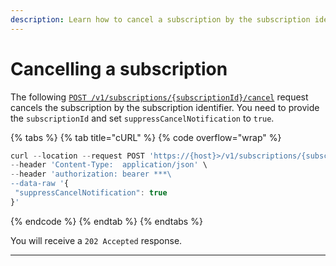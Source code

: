 ```yaml
---
description: Learn how to cancel a subscription by the subscription identifiers.
---
```


# Cancelling a subscription

The following [`POST /v1/subscriptions/{subscriptionId}/cancel`](https://www.digitalriver.com/docs/commerce-api-reference/#operation/cancelSubscription) request cancels the subscription by the subscription identifier. You need to provide the `subscriptionId` and set `suppressCancelNotification` to `true`.

{% tabs %}
{% tab title="cURL" %}
{% code overflow="wrap" %}
```javascript
curl --location --request POST 'https://{host}>/v1/subscriptions/{subscriptionId}/cancel' \
--header 'Content-Type:  application/json' \
--header 'authorization: bearer ***\
--data-raw '{
 "suppressCancelNotification": true
}'
```
{% endcode %}
{% endtab %}
{% endtabs %}

You will receive a `202 Accepted` response.

****
